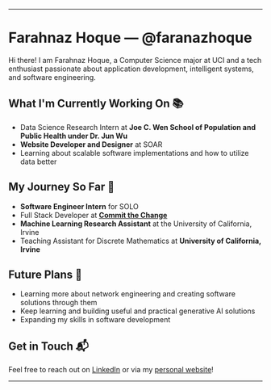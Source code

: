 
---

# Farahnaz Hoque — @faranazhoque

Hi there! I am Farahnaz Hoque, a Computer Science major at UCI and a tech enthusiast passionate about application development, intelligent systems, and software engineering.

## What I'm Currently Working On 📚

- Data Science Research Intern at **Joe C. Wen School of Population and Public Health under Dr. Jun Wu**
- **Website Developer and Designer** at SOAR
- Learning about scalable software implementations and how to utilize data better

## My Journey So Far 🚀

- **Software Engineer Intern** for SOLO
- Full Stack Developer at **[Commit the Change](https://ctc-uci.com/)**
- **Machine Learning Research Assistant** at the University of California, Irvine
- Teaching Assistant for Discrete Mathematics at **University of California, Irvine**

## Future Plans 🔮

- Learning more about network engineering and creating software solutions through them
- Keep learning and building useful and practical generative AI solutions
- Expanding my skills in software development

## Get in Touch 📬

Feel free to reach out on [LinkedIn](https://www.linkedin.com/in/farahnazhoque/) or via my [personal website](https://farahnazhoque.tech)!

---
